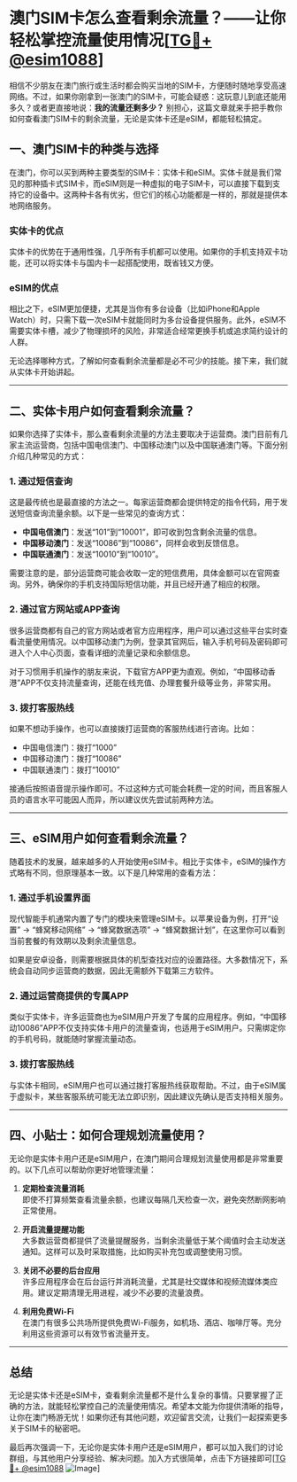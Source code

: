 # 澳门SIM卡怎么查看剩余流量？——让你轻松掌控流量使用情况[[TG💪+ @esim1088](https://t.me/s/esim1088)]

相信不少朋友在澳门旅行或生活时都会购买当地的SIM卡，方便随时随地享受高速网络。不过，如果你刚拿到一张澳门的SIM卡，可能会疑惑：这玩意儿到底还能用多久？或者更直接地说：**我的流量还剩多少？** 别担心，这篇文章就来手把手教你如何查看澳门SIM卡的剩余流量，无论是实体卡还是eSIM，都能轻松搞定。

## 一、澳门SIM卡的种类与选择

在澳门，你可以买到两种主要类型的SIM卡：实体卡和eSIM。实体卡就是我们常见的那种插卡式SIM卡，而eSIM则是一种虚拟的电子SIM卡，可以直接下载到支持它的设备中。这两种卡各有优劣，但它们的核心功能都是一样的，那就是提供本地网络服务。

### 实体卡的优点
实体卡的优势在于通用性强，几乎所有手机都可以使用。如果你的手机支持双卡功能，还可以将实体卡与国内卡一起搭配使用，既省钱又方便。

### eSIM的优点
相比之下，eSIM更加便捷，尤其是当你有多台设备（比如iPhone和Apple Watch）时，只需下载一次eSIM卡就能同时为多台设备提供服务。此外，eSIM不需要实体卡槽，减少了物理损坏的风险，非常适合经常更换手机或追求简约设计的人群。

无论选择哪种方式，了解如何查看剩余流量都是必不可少的技能。接下来，我们就从实体卡开始讲起。

---

## 二、实体卡用户如何查看剩余流量？

如果你选择了实体卡，那么查看剩余流量的方法主要取决于运营商。澳门目前有几家主流运营商，包括中国电信澳门、中国移动澳门以及中国联通澳门等。下面分别介绍几种常见的方式：

### 1. **通过短信查询**
这是最传统也是最直接的方法之一。每家运营商都会提供特定的指令代码，用于发送短信查询流量余额。以下是一些常见的查询方式：

- **中国电信澳门**：发送“101”到“10001”，即可收到包含剩余流量的信息。
- **中国移动澳门**：发送“10086”到“10086”，同样会收到反馈信息。
- **中国联通澳门**：发送“10010”到“10010”。

需要注意的是，部分运营商可能会收取一定的短信费用，具体金额可以在官网查询。另外，确保你的手机支持国际短信功能，并且已经开通了相应的权限。

### 2. **通过官方网站或APP查询**
很多运营商都有自己的官方网站或者官方应用程序，用户可以通过这些平台实时查看流量使用情况。以中国移动澳门为例，登录其官网后，输入手机号码及密码即可进入个人中心页面，查看详细的流量记录和余额信息。

对于习惯用手机操作的朋友来说，下载官方APP更为直观。例如，“中国移动香港”APP不仅支持流量查询，还能在线充值、办理套餐升级等业务，非常实用。

### 3. **拨打客服热线**
如果不想动手操作，也可以直接拨打运营商的客服热线进行咨询。比如：
- 中国电信澳门：拨打“1000”
- 中国移动澳门：拨打“10086”
- 中国联通澳门：拨打“10010”

接通后按照语音提示操作即可。不过这种方式可能会耗费一定的时间，而且客服人员的语言水平可能因人而异，所以建议优先尝试前两种方法。

---

## 三、eSIM用户如何查看剩余流量？

随着技术的发展，越来越多的人开始使用eSIM卡。相比于实体卡，eSIM的操作方式略有不同，但原理基本一致。以下是几种常用的查看方法：

### 1. **通过手机设置界面**
现代智能手机通常内置了专门的模块来管理eSIM卡。以苹果设备为例，打开“设置” -> “蜂窝移动网络” -> “蜂窝数据选项” -> “蜂窝数据计划”，在这里你可以看到当前套餐的有效期以及剩余流量信息。

如果是安卓设备，则需要根据具体的机型查找对应的设置路径。大多数情况下，系统会自动同步运营商的数据，因此无需额外下载第三方软件。

### 2. **通过运营商提供的专属APP**
类似于实体卡，许多运营商也为eSIM用户开发了专属的应用程序。例如，“中国移动10086”APP不仅支持实体卡用户的流量查询，也适用于eSIM用户。只需绑定你的手机号码，就能随时掌握流量动态。

### 3. **拨打客服热线**
与实体卡相同，eSIM用户也可以通过拨打客服热线获取帮助。不过，由于eSIM属于虚拟卡，某些客服系统可能无法立即识别，因此建议先确认是否支持相关服务。

---

## 四、小贴士：如何合理规划流量使用？

无论你是实体卡用户还是eSIM用户，在澳门期间合理规划流量使用都是非常重要的。以下几点可以帮助你更好地管理流量：

1. **定期检查流量消耗**  
   即使不打算频繁查看流量余额，也建议每隔几天检查一次，避免突然断网影响正常使用。

2. **开启流量提醒功能**  
   大多数运营商都提供了流量提醒服务，当剩余流量低于某个阈值时会主动发送通知。这样可以及时采取措施，比如购买补充包或调整使用习惯。

3. **关闭不必要的后台应用**  
   许多应用程序会在后台运行并消耗流量，尤其是社交媒体和视频流媒体类应用。建议定期清理无用进程，减少不必要的流量浪费。

4. **利用免费Wi-Fi**  
   在澳门有很多公共场所提供免费Wi-Fi服务，如机场、酒店、咖啡厅等。充分利用这些资源可以有效节省流量开支。

---

## 总结

无论是实体卡还是eSIM卡，查看剩余流量都不是什么复杂的事情。只要掌握了正确的方法，就能轻松掌控自己的流量使用情况。希望本文能为你提供清晰的指导，让你在澳门畅游无忧！如果你还有其他问题，欢迎留言交流，让我们一起探索更多关于SIM卡的秘密吧。

最后再次强调一下，无论你是实体卡用户还是eSIM用户，都可以加入我们的讨论群组，与其他用户分享经验、解决问题。加入方式很简单，点击下方链接即可[[TG💪+ @esim1088](https://t.me/s/esim1088) ![Image](https://i.postimg.cc/4NQfJmqS/Snipaste-2025-05-13-00-14-12.png)]